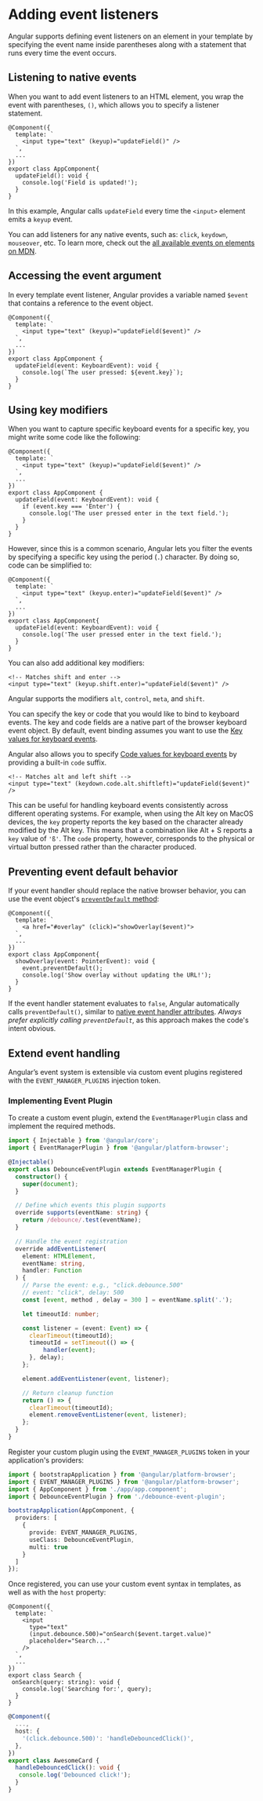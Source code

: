 # Adding event listeners

Angular supports defining event listeners on an element in your template by specifying the event name inside parentheses along with a statement that runs every time the event occurs.

## Listening to native events

When you want to add event listeners to an HTML element, you wrap the event with parentheses, `()`, which allows you to specify a listener statement.

```angular-ts
@Component({
  template: `
    <input type="text" (keyup)="updateField()" />
  `,
  ...
})
export class AppComponent{
  updateField(): void {
    console.log('Field is updated!');
  }
}
```

In this example, Angular calls `updateField` every time the `<input>` element emits a `keyup` event.

You can add listeners for any native events, such as: `click`, `keydown`, `mouseover`, etc. To learn more, check out the [all available events on elements on MDN](https://developer.mozilla.org/en-US/docs/Web/API/Element#events).

## Accessing the event argument

In every template event listener, Angular provides a variable named `$event` that contains a reference to the event object.

```angular-ts
@Component({
  template: `
    <input type="text" (keyup)="updateField($event)" />
  `,
  ...
})
export class AppComponent {
  updateField(event: KeyboardEvent): void {
    console.log(`The user pressed: ${event.key}`);
  }
}
```

## Using key modifiers

When you want to capture specific keyboard events for a specific key, you might write some code like the following:

```angular-ts
@Component({
  template: `
    <input type="text" (keyup)="updateField($event)" />
  `,
  ...
})
export class AppComponent {
  updateField(event: KeyboardEvent): void {
    if (event.key === 'Enter') {
      console.log('The user pressed enter in the text field.');
    }
  }
}
```

However, since this is a common scenario, Angular lets you filter the events by specifying a specific key using the period (`.`) character. By doing so, code can be simplified to:

```angular-ts
@Component({
  template: `
    <input type="text" (keyup.enter)="updateField($event)" />
  `,
  ...
})
export class AppComponent{
  updateField(event: KeyboardEvent): void {
    console.log('The user pressed enter in the text field.');
  }
}
```

You can also add additional key modifiers:

```angular-html
<!-- Matches shift and enter -->
<input type="text" (keyup.shift.enter)="updateField($event)" />
```

Angular supports the modifiers `alt`, `control`, `meta`, and `shift`.

You can specify the key or code that you would like to bind to keyboard events. The key and code fields are a native part of the browser keyboard event object. By default, event binding assumes you want to use the [Key values for keyboard events](https://developer.mozilla.org/docs/Web/API/UI_Events/Keyboard_event_key_values).

Angular also allows you to specify [Code values for keyboard events](https://developer.mozilla.org/docs/Web/API/UI_Events/Keyboard_event_code_values) by providing a built-in `code` suffix.

```angular-html
<!-- Matches alt and left shift -->
<input type="text" (keydown.code.alt.shiftleft)="updateField($event)" />
```

This can be useful for handling keyboard events consistently across different operating systems. For example, when using the Alt key on MacOS devices, the `key` property reports the key based on the character already modified by the Alt key. This means that a combination like Alt + S reports a `key` value of `'ß'`. The `code` property, however, corresponds to the physical or virtual button pressed rather than the character produced.

## Preventing event default behavior

If your event handler should replace the native browser behavior, you can use the event object's [`preventDefault` method](https://developer.mozilla.org/en-US/docs/Web/API/Event/preventDefault):

```angular-ts
@Component({
  template: `
    <a href="#overlay" (click)="showOverlay($event)">
  `,
  ...
})
export class AppComponent{
  showOverlay(event: PointerEvent): void {
    event.preventDefault();
    console.log('Show overlay without updating the URL!');
  }
}
```

If the event handler statement evaluates to `false`, Angular automatically calls `preventDefault()`, similar to [native event handler attributes](https://developer.mozilla.org/en-US/docs/Web/HTML/Reference/Attributes#event_handler_attributes). _Always prefer explicitly calling `preventDefault`_, as this approach makes the code's intent obvious.

## Extend event handling

Angular’s event system is extensible via custom event plugins registered with the `EVENT_MANAGER_PLUGINS` injection token.

### Implementing Event Plugin

To create a custom event plugin, extend the `EventManagerPlugin` class and implement the required methods.

```ts
import { Injectable } from '@angular/core';
import { EventManagerPlugin } from '@angular/platform-browser';

@Injectable()
export class DebounceEventPlugin extends EventManagerPlugin {
  constructor() {
    super(document);
  }

  // Define which events this plugin supports
  override supports(eventName: string) {
    return /debounce/.test(eventName);
  }

  // Handle the event registration
  override addEventListener(
    element: HTMLElement,
    eventName: string,
    handler: Function
  ) {
    // Parse the event: e.g., "click.debounce.500"
    // event: "click", delay: 500
    const [event, method , delay = 300 ] = eventName.split('.');

    let timeoutId: number;

    const listener = (event: Event) => {
      clearTimeout(timeoutId);
      timeoutId = setTimeout(() => {
          handler(event);
      }, delay);
    };

    element.addEventListener(event, listener);

    // Return cleanup function
    return () => {
      clearTimeout(timeoutId);
      element.removeEventListener(event, listener);
    };
  }
}
```

Register your custom plugin using the `EVENT_MANAGER_PLUGINS` token in your application's providers:

```ts
import { bootstrapApplication } from '@angular/platform-browser';
import { EVENT_MANAGER_PLUGINS } from '@angular/platform-browser';
import { AppComponent } from './app/app.component';
import { DebounceEventPlugin } from './debounce-event-plugin';

bootstrapApplication(AppComponent, {
  providers: [
    {
      provide: EVENT_MANAGER_PLUGINS,
      useClass: DebounceEventPlugin,
      multi: true
    }
  ]
});
```

Once registered, you can use your custom event syntax in templates, as well as with the `host` property:

```angular-ts
@Component({
  template: `
    <input
      type="text"
      (input.debounce.500)="onSearch($event.target.value)"
      placeholder="Search..."
    />
  `,
  ...
})
export class Search {
 onSearch(query: string): void {
    console.log('Searching for:', query);
  }
}
```

```ts
@Component({
  ...,
  host: {
    '(click.debounce.500)': 'handleDebouncedClick()',
  },
})
export class AwesomeCard {
  handleDebouncedClick(): void {
   console.log('Debounced click!');
  }
}
```
